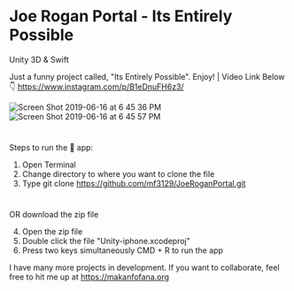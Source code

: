 # Joe Rogan Portal - Its Entirely Possible
Unity 3D &amp; Swift

Just a funny project called, "Its Entirely Possible". Enjoy! | Video Link Below 👇 https://www.instagram.com/p/B1eDnuFH6z3/

![Screen Shot 2019-06-16 at 6 45 36 PM](https://user-images.githubusercontent.com/43025563/59570509-24815e00-9067-11e9-9ce8-25867216a01a.png)
![Screen Shot 2019-06-16 at 6 45 57 PM](https://user-images.githubusercontent.com/43025563/59570510-26e3b800-9067-11e9-81ec-9463c08756db.png)





#
#


Steps to run the 📱 app:

1. Open Terminal
2. Change directory to where you want to clone the file
3. Type git clone https://github.com/mf3129/JoeRoganPortal.git

#
#
OR download the zip file


4. Open the zip file
5. Double click the file "Unity-iphone.xcodeproj"
6. Press two keys simultaneously CMD + R to run the app


I have many more projects in development. If you want to collaborate, feel free to hit me up at https://makanfofana.org
